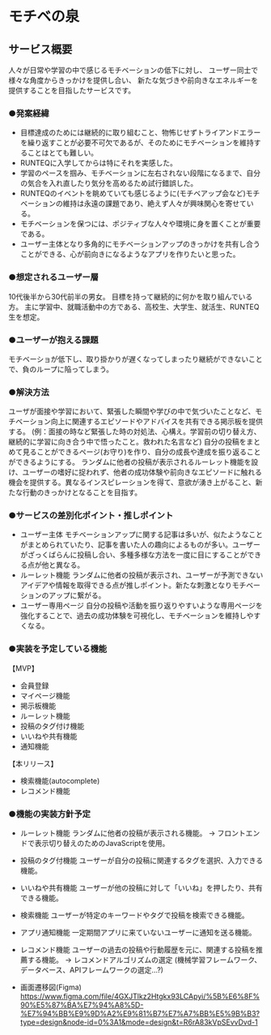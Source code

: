# モチベの泉

## サービス概要
人々が日常や学習の中で感じるモチベーションの低下に対し、
ユーザー同士で様々な角度からきっかけを提供し合い、
新たな気づきや前向きなエネルギーを提供することを目指したサービスです。

### ●発案経緯
- 目標達成のためには継続的に取り組むこと、物怖じせずトライアンドエラーを繰り返すことが必要不可欠であるが、そのためにモチベーションを維持することはとても難しい。
- RUNTEQに入学してからは特にそれを実感した。
- 学習のペースを掴み、モチベーションに左右されない段階になるまで、自分の気合を入れ直したり気分を高めるため試行錯誤した。
- RUNTEQのイベントを眺めていても感じるように(モチベアップ会など)モチベーションの維持は永遠の課題であり、絶えず人々が興味関心を寄せている。
- モチベーションを保つには、ポジティブな人々や環境に身を置くことが重要である。
- ユーザー主体となり多角的にモチベーションアップのきっかけを共有し合うことができる、心が前向きになるようなアプリを作りたいと思った。

### ●想定されるユーザー層
10代後半から30代前半の男女。
目標を持って継続的に何かを取り組んでいる方。
主に学習中、就職活動中の方である、高校生、大学生、就活生、RUNTEQ生を想定。
### ●ユーザーが抱える課題
モチベーショが低下し、取り掛かりが遅くなってしまったり継続ができないことで、負のループに陥ってしまう。
### ●解決方法
ユーザが面接や学習において、緊張した瞬間や学びの中で気づいたことなど、モチベーション向上に関連するエピソードやアドバイスを共有できる掲示板を提供する。
(例：面接の時など緊張した時の対処法、心構え。学習前の切り替え方、継続的に学習に向き合う中で悟ったこと。救われた名言など)
自分の投稿をまとめて見ることができるページ(お守り)を作り、自分の成長や達成を振り返ることができるようにする。
ランダムに他者の投稿が表示されるルーレット機能を設け、ユーザーの嗜好に捉われず、他者の成功体験や前向きなエピソードに触れる機会を提供する。異なるインスピレーションを得て、意欲が湧き上がること、新たな行動のきっかけとなることを目指す。

### ●サービスの差別化ポイント・推しポイント
- ユーザー主体
モチベーションアップに関する記事は多いが、似たようなことがまとめられていたり、記事を書いた人の趣向によるものが多い。ユーザーがざっくばらんに投稿し合い、多種多様な方法を一度に目にすることができる点が他と異なる。
- ルーレット機能
ランダムに他者の投稿が表示され、ユーザーが予測できないアイデアや情報を取得できる点が推しポイント。新たな刺激となりモチベーションのアップに繋がる。
- ユーザー専用ページ
自分の投稿や活動を振り返りやすいような専用ページを強化することで、過去の成功体験を可視化し、モチベーションを維持しやすくなる。

### ●実装を予定している機能
【MVP】
- 会員登録
- マイページ機能
- 掲示板機能
- ルーレット機能
- 投稿のタグ付け機能
- いいねや共有機能
- 通知機能

【本リリース】
- 検索機能(autocomplete)
- レコメンド機能

### ●機能の実装方針予定
- ルーレット機能
ランダムに他者の投稿が表示される機能。
→ フロントエンドで表示切り替えのためのJavaScriptを使用。
- 投稿のタグ付機能
ユーザーが自分の投稿に関連するタグを選択、入力できる機能。
- いいねや共有機能
ユーザーが他の投稿に対して「いいね」を押したり、共有できる機能。
- 検索機能
ユーザーが特定のキーワードやタグで投稿を検索できる機能。
- アプリ通知機能
一定期間アプリに来ていないユーザーに通知を送る機能。

- レコメンド機能
ユーザーの過去の投稿や行動履歴を元に、関連する投稿を推薦する機能。
→ レコメンドアルゴリズムの選定 (機械学習フレームワーク、データベース、APIフレームワークの選定...?)

- 画面遷移図(Figma)
https://www.figma.com/file/4GXJTlkz2Htgkx93LCApyi/%5B%E6%8F%90%E5%87%BA%E7%94%A8%5D-%E7%94%BB%E9%9D%A2%E9%81%B7%E7%A7%BB%E5%9B%B3?type=design&node-id=0%3A1&mode=design&t=R6rA83kVpSEvvDvd-1